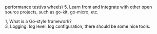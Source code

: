 performance test(vs wheels)
5, Learn from and integrate with other open source projects, such as go-kit, go-micro, etc.  

1, What is a Go-style framework?  
3, Logging: log level, log configuration, there should be some nice tools.  
